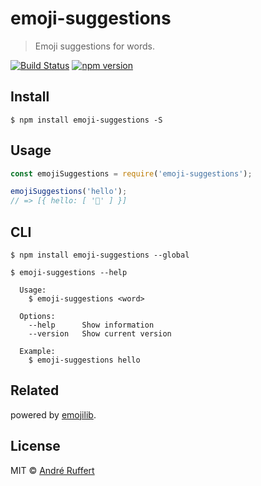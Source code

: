 # emoji-suggestions

> Emoji suggestions for words.

[![Build Status](https://travis-ci.org/andreruffert/emoji-suggestions.svg?branch=master)](https://travis-ci.org/andreruffert/emoji-suggestions) [![npm version](https://img.shields.io/npm/v/emoji-suggestions.svg)](https://www.npmjs.com/package/emoji-suggestions)

## Install

```console
$ npm install emoji-suggestions -S
```

## Usage

```js
const emojiSuggestions = require('emoji-suggestions');

emojiSuggestions('hello');
// => [{ hello: [ '👋' ] }]

```

## CLI

```console
$ npm install emoji-suggestions --global
```

```console
$ emoji-suggestions --help

  Usage:
    $ emoji-suggestions <word>

  Options:
    --help      Show information
    --version   Show current version

  Example:
    $ emoji-suggestions hello
```

## Related

powered by [emojilib](https://github.com/muan/emojilib).

## License

MIT © [André Ruffert](http://andreruffert.com)
